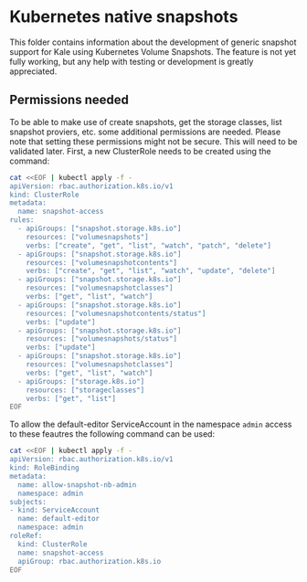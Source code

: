 # Kubernetes native snapshots

This folder contains information about the development of generic snapshot
support for Kale using Kubernetes Volume Snapshots. The feature is not yet fully working,
but any help with testing or development is greatly appreciated.

## Permissions needed

To be able to make use of create snapshots, get the storage classes, list snapshot proviers, etc.
some additional permissions are needed. Please note that setting these permissions might not be secure. This will need to be validated later. First, a new ClusterRole needs to be created using the command:

```bash
cat <<EOF | kubectl apply -f -
apiVersion: rbac.authorization.k8s.io/v1
kind: ClusterRole
metadata:
  name: snapshot-access
rules:
  - apiGroups: ["snapshot.storage.k8s.io"]
    resources: ["volumesnapshots"]
    verbs: ["create", "get", "list", "watch", "patch", "delete"]
  - apiGroups: ["snapshot.storage.k8s.io"]
    resources: ["volumesnapshotcontents"]
    verbs: ["create", "get", "list", "watch", "update", "delete"]
  - apiGroups: ["snapshot.storage.k8s.io"]
    resources: ["volumesnapshotclasses"]
    verbs: ["get", "list", "watch"]
  - apiGroups: ["snapshot.storage.k8s.io"]
    resources: ["volumesnapshotcontents/status"]
    verbs: ["update"]
  - apiGroups: ["snapshot.storage.k8s.io"]
    resources: ["volumesnapshots/status"]
    verbs: ["update"]
  - apiGroups: ["snapshot.storage.k8s.io"]
    resources: ["volumesnapshotclasses"]
    verbs: ["get", "list", "watch"]
  - apiGroups: ["storage.k8s.io"]
    resources: ["storageclasses"]
    verbs: ["get", "list"]
EOF
```

To allow the default-editor ServiceAccount in the namespace `admin` access to these feautres
the following command can be used:

```bash
cat <<EOF | kubectl apply -f -
apiVersion: rbac.authorization.k8s.io/v1
kind: RoleBinding
metadata:
  name: allow-snapshot-nb-admin
  namespace: admin
subjects:
- kind: ServiceAccount
  name: default-editor
  namespace: admin
roleRef:
  kind: ClusterRole
  name: snapshot-access
  apiGroup: rbac.authorization.k8s.io
EOF
```
